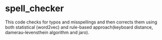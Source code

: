 # spell_checker
This code checks for typos and misspellings and then corrects them using both statistical (word2vec) and rule-based approach(keyboard distance, damerau-levensthein algorithm and jaro).
